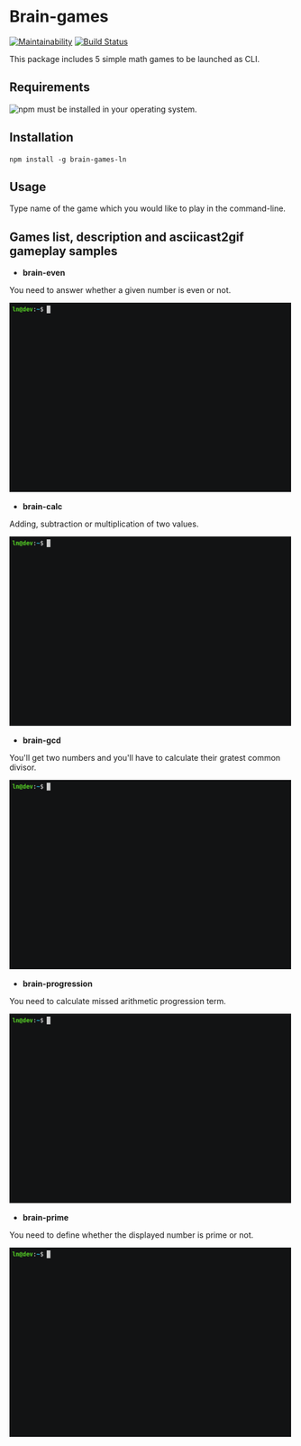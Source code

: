 # Brain-games

[![Maintainability](https://api.codeclimate.com/v1/badges/81b708c59e43460b6fa3/maintainability)](https://codeclimate.com/github/ashikov/frontend-project-lvl1/maintainability)
[![Build Status](https://travis-ci.org/ashikov/frontend-project-lvl1.svg?branch=master)](https://travis-ci.org/ashikov/frontend-project-lvl1)

This package includes 5 simple math games to be launched as CLI.

## Requirements
![npm](https://www.npmjs.com/get-npm) must be installed in your operating system.

## Installation

```shell
npm install -g brain-games-ln
```

## Usage
Type name of the game which you would like to play in the command-line.

## Games list, description and asciicast2gif gameplay samples
* __brain-even__

You need to answer whether a given number is even or not.

![brain-even](/gif/brain-even.gif)
* __brain-calc__ 

Adding, subtraction or multiplication of two values.

![brain-calc](/gif/brain-calc.gif)
* __brain-gcd__

You'll get two numbers and you'll have to calculate their gratest common divisor.

![brain-gcd](/gif/brain-gcd.gif)
* __brain-progression__

You need to calculate missed arithmetic progression term.

![brain-progression](/gif/brain-progression.gif)
* __brain-prime__

You need to define whether the displayed number is prime or not.

![brain-prime](/gif/brain-prime.gif)
